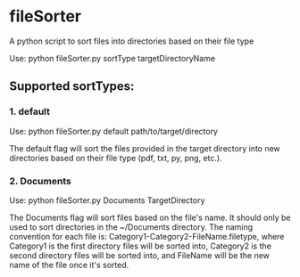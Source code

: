 # fileSorter
A python script to sort files into directories based on their file type

Use: python fileSorter.py sortType targetDirectoryName

## Supported sortTypes:
### 1. default
Use: python fileSorter.py default path/to/target/directory

The default flag will sort the files provided in the target directory into new directories based on their file type (pdf, txt, py, png, etc.).

### 2. Documents
Use: python fileSorter.py Documents TargetDirectory

The Documents flag will sort files based on the file's name. It should only be used to sort directories in the ~/Documents directory. The naming convention for each file is: Category1-Category2-FileName.filetype, where Category1 is the first directory files will be sorted into, Category2 is the second directory files will be sorted into, and FileName will be the new name of the file once it's sorted. 

